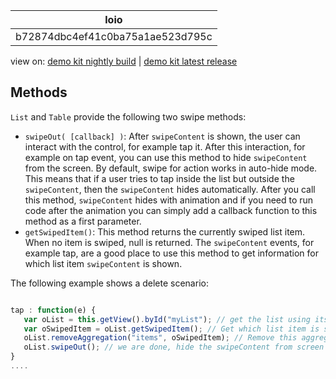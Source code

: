 <!-- loiob72874dbc4ef41c0ba75a1ae523d795c -->

| loio |
| -----|
| b72874dbc4ef41c0ba75a1ae523d795c |

<div id="loio">

view on: [demo kit nightly build](https://sdk.openui5.org/nightly/#/topic/b72874dbc4ef41c0ba75a1ae523d795c) | [demo kit latest release](https://sdk.openui5.org/topic/b72874dbc4ef41c0ba75a1ae523d795c)</div>

## Methods

`List` and `Table` provide the following two swipe methods:

-   `swipeOut( [callback] )`: After `swipeContent` is shown, the user can interact with the control, for example tap it. After this interaction, for example on tap event, you can use this method to hide `swipeContent` from the screen. By default, swipe for action works in auto-hide mode. This means that if a user tries to tap inside the list but outside the `swipeContent`, then the `swipeContent` hides automatically. After you call this method, `swipeContent` hides with animation and if you need to run code after the animation you can simply add a callback function to this method as a first parameter.
-   `getSwipedItem()`: This method returns the currently swiped list item. When no item is swiped, null is returned. The `swipeContent` events, for example tap, are a good place to use this method to get information for which list item `swipeContent` is shown.

The following example shows a delete scenario:

```js

tap : function(e) {
   var oList = this.getView().byId("myList"); // get the list using its Id
   var oSwipedItem = oList.getSwipedItem(); // Get which list item is swiped to delete
   oList.removeAggregation("items", oSwipedItem); // Remove this aggregation to delete list item from list
   oList.swipeOut(); // we are done, hide the swipeContent from screen 
}
....

```

